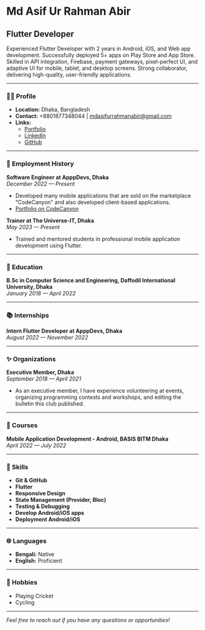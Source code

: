# Md Asif Ur Rahman Abir

## Flutter Developer

Experienced Flutter Developer with 2 years in Android, iOS, and Web app development. Successfully deployed 5+ apps on Play Store and App Store. Skilled in API integration, Firebase, payment gateways, pixel-perfect UI, and adaptive UI for mobile, tablet, and desktop screens. Strong collaborator, delivering high-quality, user-friendly applications.

---

### 🧑‍💼 Profile

- **Location:** Dhaka, Bangladesh
- **Contact:** +8801877348044 | mdasifurrahmanabir@gmail.com
- **Links:** 
  - [Portfolio](https://abirdev.com/)
  - [LinkedIn](https://www.linkedin.com/in/abirdev/)
  - [GitHub](https://github.com/MdAsifUrRahmanAbir)

---

### 💼 Employment History

**Software Engineer at ApppDevs, Dhaka**  
*December 2022 — Present*  
- Developed many mobile applications that are sold on the marketplace "CodeCanyon" and also developed client-based applications.
- [Portfolio on CodeCanyon](https://codecanyon.net/user/appdevsx/portfolio)

**Trainer at The Universe-IT, Dhaka**  
*May 2023 — Present*  
- Trained and mentored students in professional mobile application development using Flutter.

---

### 🏫 Education

**B.Sc in Computer Science and Engineering, Daffodil International University, Dhaka**  
*January 2018 — April 2022*

---

### 📚 Internships

**Intern Flutter Developer at ApppDevs, Dhaka**  
*August 2022 — November 2022*

---

### ✨ Organizations

**Executive Member, Dhaka**  
*September 2018 — April 2021*  
- As an executive member, I have experience volunteering at events, organizing programming contests and workshops, and editing the bulletin this club published.

---

### 📝 Courses

**Mobile Application Development - Android, BASIS BITM Dhaka**  
*April 2022 — July 2022*

---

### 🔧 Skills

- **Git & GitHub**
- **Flutter**
- **Responsive Design**
- **State Management (Provider, Bloc)**
- **Testing & Debugging**
- **Develop Android/iOS apps**
- **Deployment Android/iOS**

---

### 🌐 Languages

- **Bengali:** Native
- **English:** Proficient

---

### 🏓 Hobbies

- Playing Cricket
- Cycling

---

*Feel free to reach out if you have any questions or opportunities!*

